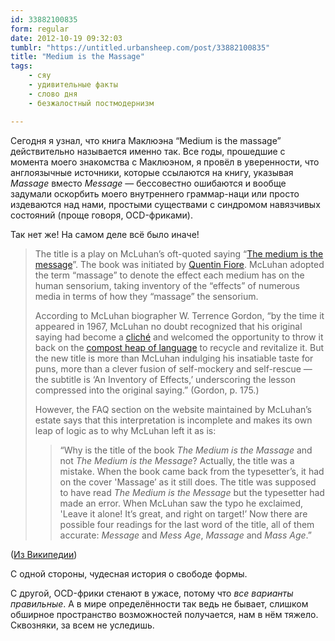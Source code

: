 ```yaml
---
id: 33882100835
form: regular
date: 2012-10-19 09:32:03
tumblr: "https://untitled.urbansheep.com/post/33882100835"
title: "Medium is the Massage"
tags:
    - сяу
    - удивительные факты
    - слово дня
    - безжалостный постмодернизм

---
```


<p>Сегодня я узнал, что книга Маклюэна “Medium is the massage” действительно называется именно так. Все годы, прошедшие с момента моего знакомства с Маклюэном, я провёл в уверенности, что англоязычные источники, которые ссылаются на книгу, указывая <em>Massage</em> вместо <em>Message</em> — бессовестно ошибаются и вообще задумали оскорбить моего внутреннего граммар-наци или просто издеваются над нами, простыми существами с синдромом навязчивых состояний (проще говоря, OCD-фриками).</p>

<p>Так нет же! На самом деле всё было иначе!</p>

<blockquote>
  <p>The title is a play on McLuhan&rsquo;s oft-quoted saying &ldquo;<a href="http://en.wikipedia.org/wiki/The_medium_is_the_message" title="The medium is the message">The medium is the message</a>&rdquo;. The book was initiated by <a href="http://en.wikipedia.org/wiki/Quentin_Fiore" title="Quentin Fiore">Quentin Fiore</a>. McLuhan adopted the term &ldquo;massage&rdquo; to denote the effect each medium has on the human sensorium, taking inventory of the &ldquo;effects&rdquo; of numerous media in terms of how they &ldquo;massage&rdquo; the sensorium.</p>
  
  <p>According to McLuhan biographer W. Terrence Gordon, &ldquo;by the time it appeared in 1967, McLuhan no doubt recognized that his original saying had become a <a href="http://en.wikipedia.org/wiki/Clich%C3%A9" title="Cliché">cliché</a> and welcomed the opportunity to throw it back on the <a href="http://en.wikipedia.org/wiki/Dustbin_of_history" title="Dustbin of history">compost heap of language</a> to recycle and revitalize it. But the new title is more than McLuhan indulging his insatiable taste for puns, more than a clever fusion of self-mockery and self-rescue&nbsp;— the subtitle is &lsquo;An Inventory of Effects,&rsquo; underscoring the lesson compressed into the original saying.&rdquo; (Gordon, p. 175.)</p>
  
  <p>However, the FAQ section on the website maintained by McLuhan&rsquo;s estate says that this interpretation is incomplete and makes its own leap of logic as to why McLuhan left it as is:</p>
  
  <blockquote>
    <p>&ldquo;Why is the title of the book <i>The Medium is the Massage</i> and not <i>The Medium is the Message</i>? Actually, the title was a mistake. When the book came back from the typesetter&rsquo;s, it had on the cover 'Massage&rsquo; as it still does. The title was supposed to have read <i>The Medium is the Message</i> but the typesetter had made an error. When McLuhan saw the typo he exclaimed, 'Leave it alone! It&rsquo;s great, and right on target!&rsquo; Now there are possible four readings for the last word of the title, all of them accurate: <i>Message</i> and <i>Mess Age</i>, <i>Massage</i> and <i>Mass Age</i>.&rdquo;</p>
  </blockquote>
</blockquote>

<p>(<a href="http://en.wikipedia.org/wiki/The_Medium_Is_the_Massage">Из Википедии</a>)</p>

<p>С одной стороны, чудесная история о свободе формы.</p>

<p>С другой, OCD-фрики стенают в ужасе, потому что <em>все варианты правильные</em>. А в мире определённости так ведь не бывает, слишком обширное пространство возможностей получается, нам в нём тяжело. Сквозняки, за всем не уследишь.</p>

